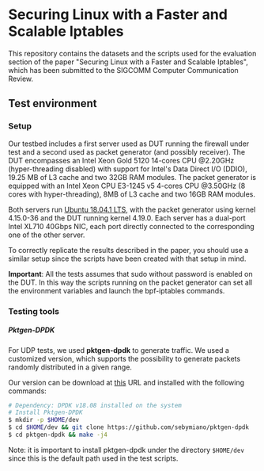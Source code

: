 # Securing Linux with a Faster and Scalable Iptables

This repository contains the datasets and the scripts used for the evaluation section of the paper "Securing Linux with a Faster and Scalable Iptables", which has been submitted to the SIGCOMM Computer Communication Review.



## Test environment

### Setup

Our testbed includes a first server used as DUT running the firewall under test and a second used as packet generator (and possibly receiver).
The DUT encompasses an Intel Xeon Gold 5120 14-cores CPU @2.20GHz (hyper-threading disabled) with support for Intel's Data Direct I/O (DDIO), 19.25 MB of L3 cache and two 32GB RAM modules.
The packet generator is equipped with an Intel Xeon CPU E3-1245 v5 4-cores CPU @3.50GHz (8 cores with hyper-threading), 8MB of L3 cache and two 16GB RAM modules.

Both servers run <u>Ubuntu 18.04.1 LTS</u>, with the packet generator using kernel 4.15.0-36 and the DUT running kernel 4.19.0.
Each server has a dual-port Intel XL710 40Gbps NIC, each port directly connected to the corresponding one of the other server.

To correctly replicate the results described in the paper, you should use a similar setup since the scripts have been created with that setup in mind.

**Important**: All the tests assumes that sudo without password is enabled on the DUT. In this way the scripts running on the packet generator can set all the environment variables and launch the bpf-iptables commands.



### Testing tools

##### Pktgen-DPDK

For UDP tests, we used **pktgen-dpdk** to generate traffic. We used a customized version, which supports the possibility to generate packets randomly distributed in a given range.

Our version can be download at [this](https://github.com/sebymiano/pktgen-dpdk) URL and installed with the following commands:

```bash
# Dependency: DPDK v18.08 installed on the system
# Install Pktgen-DPDK
$ mkdir -p $HOME/dev
$ cd $HOME/dev && git clone https://github.com/sebymiano/pktgen-dpdk
$ cd pktgen-dpdk && make -j4

```

 Note: it is important to install pktgen-dpdk under the directory `$HOME/dev` since this is the default path used in the test scripts.

